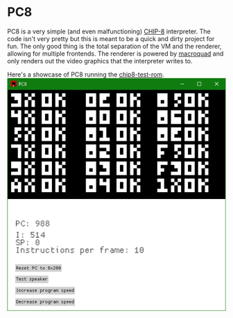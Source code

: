 # PC8

PC8 is a very simple (and even malfunctioning) [CHIP-8](https://en.wikipedia.org/wiki/CHIP-8) interpreter.
The code isn't very pretty but this is meant to be a quick and dirty project for fun. The only good thing is the total separation of the VM and the renderer, allowing for multiple frontends.
The renderer is powered by [macroquad](https://macroquad.rs/) and only renders out the video graphics that the interpreter writes to.

Here's a showcase of PC8 running the [chip8-test-rom](https://github.com/corax89/chip8-test-rom).
![showcase](img/showcase.png)
